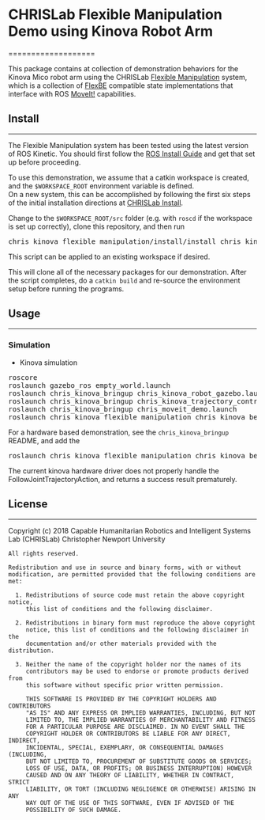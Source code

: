 # CHRISLab Flexible Manipulation Demo using Kinova Robot Arm
===================

This package contains at collection of demonstration behaviors for the Kinova Mico
robot arm using the CHRISLab [Flexible Manipulation] system, which is a collection
of [FlexBE] compatible state implementations that interface with ROS [MoveIt!] capabilities.

## Install
-------

The Flexible Manipulation system has been tested using the latest version of ROS Kinetic. You
should first follow the [ROS Install Guide] and get that set up before proceeding.

To use this demonstration, we assume that a catkin workspace is created, and the ```$WORKSPACE_ROOT``` environment variable is defined.  
On a new system, this can be accomplished by following the first six steps of the initial installation directions at [CHRISLab Install].

Change to the ```$WORKSPACE_ROOT/src``` folder (e.g. with ```roscd``` if the workspace is set up correctly), clone this repository, and then run
<pre>
chris_kinova_flexible_manipulation/install/install_chris_kinova_flexible_manipulation.sh
</pre>
This script can be applied to an existing workspace if desired.

This will clone all of the necessary packages for our demonstration.
After the script completes, do a ```catkin build``` and re-source the environment setup before running the programs.

## Usage
-------

### Simulation

* Kinova simulation

<pre>
roscore
roslaunch gazebo_ros empty_world.launch
roslaunch chris_kinova_bringup chris_kinova_robot_gazebo.launch
roslaunch chris_kinova_bringup chris_kinova_trajectory_controllers.launch
roslaunch chris_kinova_bringup chris_moveit_demo.launch
roslaunch chris_kinova_flexible_manipulation chris_kinova_behavior_testing.launch
</pre>


For a hardware based demonstration, see the ```chris_kinova_bringup``` README, and add the
<pre>
roslaunch chris_kinova_flexible_manipulation chris_kinova_behavior_testing.launch
</pre>
The current kinova hardware driver does not properly handle the FollowJointTrajectoryAction, and returns a success result prematurely.


## License
-------

Copyright (c) 2018
Capable Humanitarian Robotics and Intelligent Systems Lab (CHRISLab)
Christopher Newport University

	All rights reserved.

	Redistribution and use in source and binary forms, with or without
	modification, are permitted provided that the following conditions are met:

	  1. Redistributions of source code must retain the above copyright notice,
	     this list of conditions and the following disclaimer.

	  2. Redistributions in binary form must reproduce the above copyright
	     notice, this list of conditions and the following disclaimer in the
	     documentation and/or other materials provided with the distribution.

	  3. Neither the name of the copyright holder nor the names of its
	     contributors may be used to endorse or promote products derived from
	     this software without specific prior written permission.

	     THIS SOFTWARE IS PROVIDED BY THE COPYRIGHT HOLDERS AND CONTRIBUTORS
	     "AS IS" AND ANY EXPRESS OR IMPLIED WARRANTIES, INCLUDING, BUT NOT
	     LIMITED TO, THE IMPLIED WARRANTIES OF MERCHANTABILITY AND FITNESS
	     FOR A PARTICULAR PURPOSE ARE DISCLAIMED. IN NO EVENT SHALL THE
	     COPYRIGHT HOLDER OR CONTRIBUTORS BE LIABLE FOR ANY DIRECT, INDIRECT,
	     INCIDENTAL, SPECIAL, EXEMPLARY, OR CONSEQUENTIAL DAMAGES (INCLUDING,
	     BUT NOT LIMITED TO, PROCUREMENT OF SUBSTITUTE GOODS OR SERVICES;
	     LOSS OF USE, DATA, OR PROFITS; OR BUSINESS INTERRUPTION) HOWEVER
	     CAUSED AND ON ANY THEORY OF LIABILITY, WHETHER IN CONTRACT, STRICT
	     LIABILITY, OR TORT (INCLUDING NEGLIGENCE OR OTHERWISE) ARISING IN ANY
	     WAY OUT OF THE USE OF THIS SOFTWARE, EVEN IF ADVISED OF THE
	     POSSIBILITY OF SUCH DAMAGE.

[FlexBE]: https://flexbe.github.io
[MoveIt!]: http://moveit.ros.org
[ROS Install Guide]: http://wiki.ros.org/kinetic/Installation
[Flexible Manipulation]: https://github.com/CNURobotics/flexible_manipulation
[CHRISLab Install]: https://github.com/CNURobotics/chris_install
